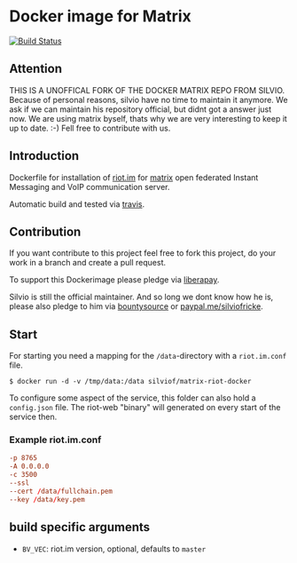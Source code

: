 
# Docker image for Matrix 

[![Build Status](https://travis-ci.org/AVENTER-UG/docker-matrixi-riot.svg?branch=master)](https://travis-ci.org/AVENTER-UG/docker-matrix-riot)


## Attention

THIS IS A UNOFFICAL FORK OF THE DOCKER MATRIX REPO FROM SILVIO. 
Because of personal reasons, silvio have no time to maintain it anymore. We ask if we can maintain his repository official, but didnt got a answer just now. We are using matrix byself, thats why we are very interesting to keep it up to date. :-) Fell free to contribute with us. 



## Introduction

Dockerfile for installation of [riot.im] for [matrix] open federated Instant
Messaging and VoIP communication server.

Automatic build and tested via [travis].

[matrix]: http://www.matrix.org
[riot.im]: https://riot.im
[travis]: https://travis-ci.org/AVENTER-UG/matrix-riot-docker

## Contribution

If you want contribute to this project feel free to fork this project, do your
work in a branch and create a pull request.

To support this Dockerimage please pledge via [liberapay]. 

[liberapay]: https://liberapay.com/AVENTER

Silvio is still the official maintainer. And so long we dont know how he is, please also pledge to him via [bountysource] or
[paypal.me/silviofricke]. 

[bountysource]: https://www.bountysource.com
[paypal.me/silviofricke]: https://www.paypal.me/SilvioFricke


## Start

For starting you need a mapping for the `/data`-directory with
a `riot.im.conf` file.

    $ docker run -d -v /tmp/data:/data silviof/matrix-riot-docker

To configure some aspect of the service, this folder can also hold
a `config.json` file. The riot-web "binary" will generated on every start of
the service then.


### Example riot.im.conf

```conf
-p 8765
-A 0.0.0.0
-c 3500
--ssl
--cert /data/fullchain.pem
--key /data/key.pem
```


## build specific arguments

* `BV_VEC`: riot.im version, optional, defaults to `master`

